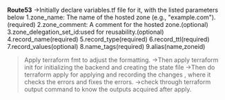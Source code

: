 **Route53**
->Initially declare variables.tf file for it, with the listed parameters below
1.zone_name: The name of the hosted zone (e.g., "example.com").(required)
2.zone_comment: A comment for the hosted zone.(optional)
3.zone_delegation_set_id:used for reusability.(optional)
4.record_name(required)
5.record_type(required)
6.record_ttl(required)
7.record_values(optional)
8.name_tags(required)
9.alias(name,zoneid)   
>Apply terraform fmt to adjust the formatting.
->Then apply terraform init for initializing the backend and creating the state file
->Then do terraform apply for applying and recording the changes , where it checks the errors and fixes the errors.
->check through terraform output command to know the outputs acquired after apply.
